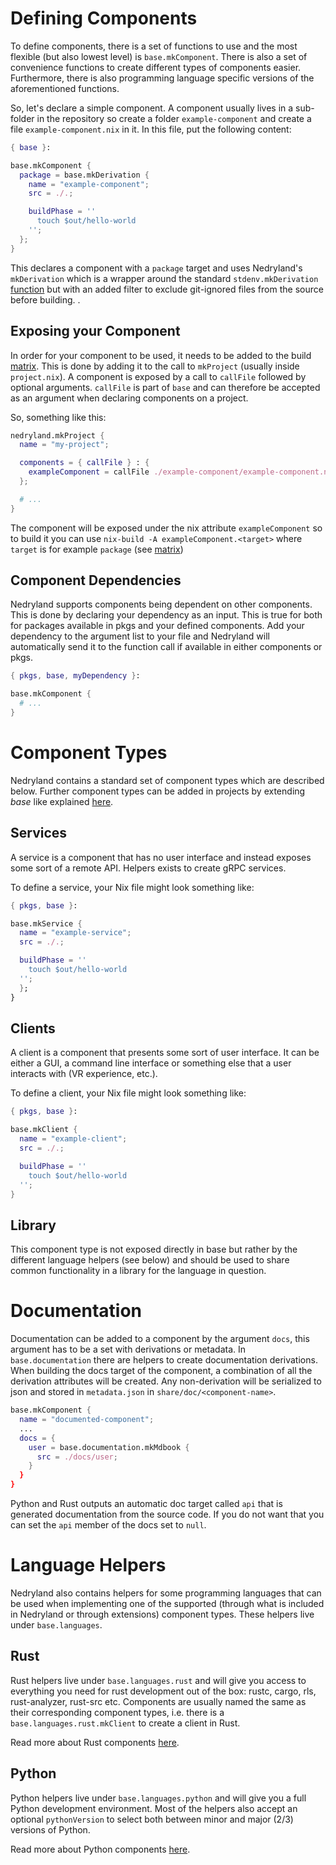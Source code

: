 # Defining Components

To define components, there is a set of functions to use and the most flexible (but also lowest
level) is `base.mkComponent`. There is also a set of convenience functions to create different types
of components easier. Furthermore, there is also programming language specific versions of the
aforementioned functions.

So, let's declare a simple component. A component usually lives in a sub-folder in the repository so
create a folder `example-component` and create a file `example-component.nix` in it. In this file,
put the following content:

```nix
{ base }:

base.mkComponent {
  package = base.mkDerivation {
    name = "example-component";
    src = ./.;

    buildPhase = ''
      touch $out/hello-world
    '';
  };
}
```

This declares a component with a `package` target and uses Nedryland's `mkDerivation`
which is a wrapper around the standard `stdenv.mkDerivation`
[function](https://nixos.org/nixpkgs/manual/#sec-using-stdenv) but with an added filter
to exclude git-ignored files from the source before building.
.

## Exposing your Component

In order for your component to be used, it needs to be added to the build
[matrix](./concepts/matrix.md). This is done by adding it to the call to `mkProject` (usually inside
`project.nix`). A component is exposed by a call to `callFile` followed by optional
arguments. `callFile` is part of `base` and can therefore be accepted as an argument when declaring
components on a project.

So, something like this:

```nix
nedryland.mkProject {
  name = "my-project";

  components = { callFile } : {
    exampleComponent = callFile ./example-component/example-component.nix {};
  };

  # ...
}
```

The component will be exposed under the nix attribute `exampleComponent` so to build it you can use
`nix-build -A exampleComponent.<target>` where `target` is for example `package` (see
[matrix](../concepts/matrix.md))

## Component Dependencies
Nedryland supports components being dependent on other components. This is done by declaring
your dependency as an input. This is true for both for packages available in pkgs and your defined components.
Add your dependency to the argument list to your file and Nedryland will automatically send it to the function
call if available in either components or pkgs.

```nix
{ pkgs, base, myDependency }:

base.mkComponent {
  # ...
}
```

# Component Types

Nedryland contains a standard set of component types which are described below. Further component
types can be added in projects by extending _base_ like explained [here](../declare-project.md#extensions).

## Services
A service is a component that has no user interface and instead exposes some sort of a remote API.
Helpers exists to create gRPC services.

To define a service, your Nix file might look something like:

```nix
{ pkgs, base }:

base.mkService {
  name = "example-service";
  src = ./.;

  buildPhase = ''
    touch $out/hello-world
  '';
  };
}
```

## Clients
A client is a component that presents some sort of user interface. It can be either a GUI, a command
line interface or something else that a user interacts with (VR experience, etc.).

To define a client, your Nix file might look something like:

```nix
{ pkgs, base }:

base.mkClient {
  name = "example-client";
  src = ./.;

  buildPhase = ''
    touch $out/hello-world
  '';
}
```

## Library
This component type is not exposed directly in base but rather by the different language helpers
(see below) and should be used to share common functionality in a library for the language in
question.

# Documentation

Documentation can be added to a component by the argument `docs`, this argument has to
be a set with derivations or metadata. In `base.documentation` there are helpers to
create documentation derivations. When building the docs target of the component, a
combination of all the derivation attributes will be created. Any non-derivation will be
serialized to json and stored in `metadata.json` in `share/doc/<component-name>`.
```nix
base.mkComponent {
  name = "documented-component";
  ...
  docs = {
    user = base.documentation.mkMdbook {
      src = ./docs/user;
    }
  }
}
```
Python and Rust outputs an automatic doc target called `api` that is generated
documentation from the source code. If you do not want that you can set the `api` member
of the docs set to `null`.

# Language Helpers
Nedryland also contains helpers for some programming languages that can be used when implementing
one of the supported (through what is included in Nedryland or through extensions) component types.
These helpers live under `base.languages`.

## Rust
Rust helpers live under `base.languages.rust` and will give you access to everything you
need for rust development out of the box:  rustc, cargo, rls, rust-analyzer, rust-src etc.
Components are usually named the same as their corresponding component types, i.e. there is a
`base.languages.rust.mkClient` to create a client in Rust.

Read more about Rust components [here](languages/rust/components.md).

## Python
Python helpers live under `base.languages.python` and will give you a full Python development
environment. Most of the helpers also accept an optional `pythonVersion` to select both between
minor and major (2/3) versions of Python.

Read more about Python components [here](languages/python/components.md).
